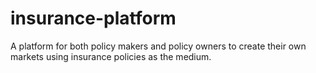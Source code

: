 # insurance-platform
A platform for both policy makers and  policy owners to create their own markets using insurance policies as the medium. 
